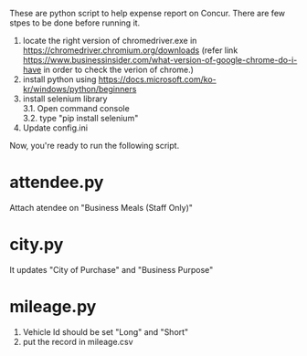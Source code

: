 These are python script to help expense report on Concur.
There are few stpes to be done before running it.
1. locate the right version of chromedriver.exe in https://chromedriver.chromium.org/downloads
    (refer link https://www.businessinsider.com/what-version-of-google-chrome-do-i-have in order to check the verion of chrome.) 
2. install python using https://docs.microsoft.com/ko-kr/windows/python/beginners
3. install selenium library <br>
3.1. Open command console <br>
3.2. type "pip install selenium"
4. Update config.ini 

Now, you're ready to run the following script. 

# attendee.py
Attach atendee on "Business Meals (Staff Only)"
# city.py
It updates "City of Purchase" and "Business Purpose"
# mileage.py
1. Vehicle Id should be set "Long" and "Short"
2. put the record in mileage.csv
